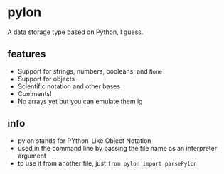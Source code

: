 # pylon
 A data storage type based on Python, I guess.

## features
- Support for strings, numbers, booleans, and `None`
- Support for objects
- Scientific notation and other bases
- Comments!
- No arrays yet but you can emulate them ig

## info
- pylon stands for PYthon-Like Object Notation
- used in the command line by passing the file name as an interpreter argument
- to use it from another file, just `from pylon import parsePylon`
